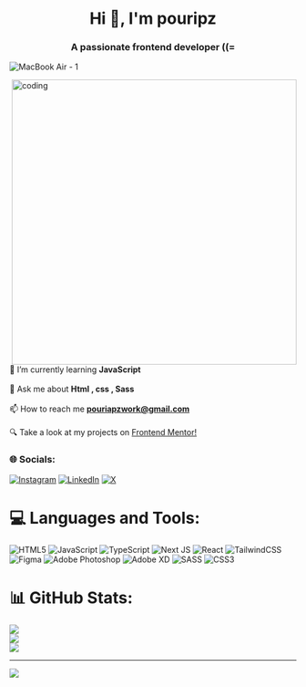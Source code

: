 <h1 align="center">Hi 👋, I'm pouripz</h1>
<h3 align="center">A passionate frontend developer ((=</h3>

![MacBook Air - 1](https://github.com/pouripz/pouripz/assets/134682861/54552768-f188-4601-8a34-619ed0f5ee4d)

<img  width=500 align="right" alt="coding" src="https://github.com/pouripz/pouripz/assets/134682861/049aa636-9cac-499e-ad8f-4fdb71891944"><br>

🌱 I’m currently learning **JavaScript**<br><br> 💬 Ask me about **Html , css , Sass**<br><br>📫 How to reach me **pouriapzwork@gmail.com** <br><br>🔍 Take a look at my projects on <a href="https://www.frontendmentor.io/profile/pouripz" target="_blank">Frontend Mentor!</a> 

### 🌐 Socials:
[![Instagram](https://img.shields.io/badge/Instagram-%23E4405F.svg?logo=Instagram&logoColor=white)](https://instagram.com/pouripz) [![LinkedIn](https://img.shields.io/badge/LinkedIn-%230077B5.svg?logo=linkedin&logoColor=white)](https://linkedin.com/in/pouripz) [![X](https://img.shields.io/badge/X-black.svg?logo=X&logoColor=white)](https://x.com/pouripz) 

# 💻 Languages and Tools:

![HTML5](https://img.shields.io/badge/html5-%23E34F26.svg?style=for-the-badge&logo=html5&logoColor=white) ![JavaScript](https://img.shields.io/badge/javascript-%23323330.svg?style=for-the-badge&logo=javascript&logoColor=%23F7DF1E) ![TypeScript](https://img.shields.io/badge/typescript-%23007ACC.svg?style=for-the-badge&logo=typescript&logoColor=white) ![Next JS](https://img.shields.io/badge/Next-black?style=for-the-badge&logo=next.js&logoColor=white) ![React](https://img.shields.io/badge/react-%2320232a.svg?style=for-the-badge&logo=react&logoColor=%2361DAFB) ![TailwindCSS](https://img.shields.io/badge/tailwindcss-%2338B2AC.svg?style=for-the-badge&logo=tailwind-css&logoColor=white) ![Figma](https://img.shields.io/badge/figma-%23F24E1E.svg?style=for-the-badge&logo=figma&logoColor=white) ![Adobe Photoshop](https://img.shields.io/badge/adobe%20photoshop-%2331A8FF.svg?style=for-the-badge&logo=adobe%20photoshop&logoColor=white) ![Adobe XD](https://img.shields.io/badge/Adobe%20XD-470137?style=for-the-badge&logo=Adobe%20XD&logoColor=#FF61F6) ![SASS](https://img.shields.io/badge/SASS-hotpink.svg?style=for-the-badge&logo=SASS&logoColor=white) ![CSS3](https://img.shields.io/badge/css3-%231572B6.svg?style=for-the-badge&logo=css3&logoColor=white)
# 📊 GitHub Stats:
![](https://github-readme-stats.vercel.app/api?username=pouripz&theme=dark&hide_border=false&include_all_commits=false&count_private=false)<br/>
![](https://github-readme-streak-stats.herokuapp.com/?user=pouripz&theme=dark&hide_border=false)<br/>
![](https://github-readme-stats.vercel.app/api/top-langs/?username=pouripz&theme=dark&hide_border=false&include_all_commits=false&count_private=false&layout=compact)

---
[![](https://visitcount.itsvg.in/api?id=pouripz&icon=7&color=11)](https://visitcount.itsvg.in)

<!-- Proudly created with GPRM ( https://gprm.itsvg.in ) -->
